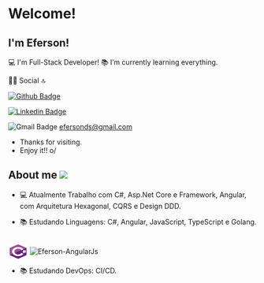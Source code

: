 # Welcome!

 

## I'm Eferson!

:computer: I'm Full-Stack Developer!
:books: I’m currently learning everything.

👨👩 Social 🔝

[![Github Badge](https://img.shields.io/badge/-Github-000?style=flat-square&logo=Github&logoColor=white&link=https://github.com/EfersonSilva?tab=repositories)](https://github.com/EfersonSilva?tab=repositories)


 [![Linkedin Badge](https://img.shields.io/badge/LinkedIn-0077B5?style=for-the-badge&logo=linkedin&logoColor=white&link=https://www.linkedin.com/in/eferson-silva/)](https://www.linkedin.com/in/eferson-silva/)


![Gmail Badge](https://img.shields.io/badge/Gmail-D14836?style=for-the-badge&logo=gmail&logoColor=white) efersonds@gmail.com

- Thanks for visiting.
- Enjoy it!! o/

## About me <img src="https://github.com/TheDudeThatCode/TheDudeThatCode/blob/master/Assets/Point_Down.gif?raw=true" width="12px">
- 💻 Atualmente Trabalho com C#, Asp.Net Core e Framework, Angular, com Arquitetura Hexagonal, CQRS e Design DDD. 

- 📚 Estudando Linguagens: C#, Angular, JavaScript, TypeScript e Golang.

 <div style="display: inline_block"><br>
  <img align="center" alt="Eferson-Csharp" height="30" width="40" src="https://raw.githubusercontent.com/devicons/devicon/master/icons/csharp/csharp-original.svg">
  <img align="center" alt="Eferson-AngularJs" height="30" width="40" src="https://raw.github.com/devicons/devicon/blob/master/icons/angularjs/angularjs-original.svg">
</div>

-  📚 Estudando DevOps: CI/CD.

<!--
**EfersonSilva/efersonsilva** is a ✨ _special_ ✨ repository because its `README.md` (this file) appears on your GitHub profile.

Here are some ideas to get you started:

- 🔭 I’m currently working on ...
- 🌱 I’m currently learning ...
- 👯 I’m looking to collaborate on ...
- 🤔 I’m looking for help with ...
- 💬 Ask me about ...
- 📫 How to reach me: ...
- 😄 Pronouns: ...
- ⚡ Fun fact: ...
-->

